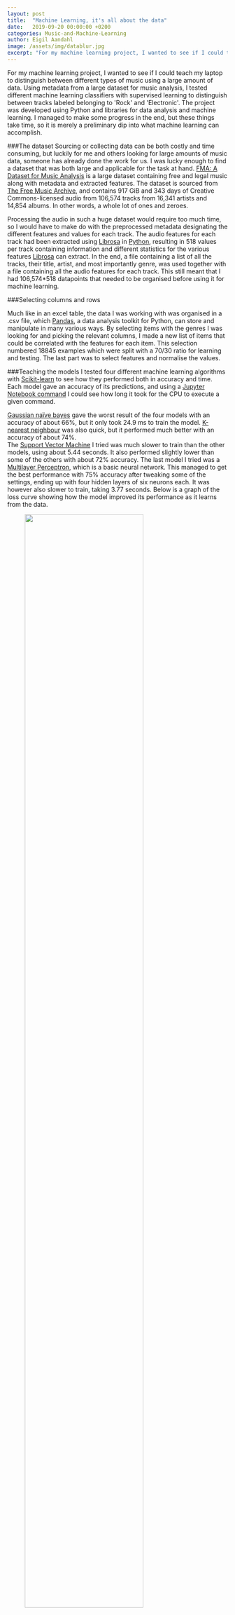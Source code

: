 ```yaml
---
layout: post
title:  "Machine Learning, it's all about the data"
date:   2019-09-20 00:00:00 +0200
categories: Music-and-Machine-Learning
author: Eigil Aandahl
image: /assets/img/datablur.jpg
excerpt: "For my machine learning project, I wanted to see if I could teach my laptop to distinguish between different types of music using a large amount of data. Using metadata from a large dataset for music analysis, I tested different machine learning classifiers with supervised learning to distinguish between tracks labeled belonging to 'Rock' and 'Electronic'. The project was developed using Python and libraries for data analysis and machine learning."
---
```



For my machine learning project, I wanted to see if I could teach my laptop to distinguish between different types of music using a large amount of data.
Using metadata from a large dataset for music analysis, I tested different machine learning classifiers with supervised learning to distinguish between tracks labeled belonging to 'Rock' and 'Electronic'. The project was developed using Python and libraries for data analysis and machine learning.
I managed to make some progress in the end, but these things take time, so it is merely a preliminary dip into what machine learning can accomplish.


###The dataset
Sourcing or collecting data can be both costly and time consuming, but luckily for me and others looking for large amounts of music data, someone has already done the work for us. I was lucky enough to find a dataset that was both large and applicable for the task at hand.
[FMA: A Dataset for Music Analysis](https://github.com/mdeff/fma) is a large dataset containing free and legal music along with metadata and extracted features. 
The dataset is sourced from [The Free Music Archive](https://freemusicarchive.org/), and contains 917 GiB and 343 days of Creative Commons-licensed audio from 106,574 tracks from 16,341 artists and 14,854 albums.
In other words, a whole lot of ones and zeroes.

Processing the audio in such a huge dataset would require too much time, so I would have to make do with the preprocessed metadata designating the different features and values for each track. The audio features for each track had been extracted using [Librosa](https://librosa.github.io/librosa/feature.html) in [Python](https://www.python.org/), resulting in 518 values per track containing information and different statistics for the various features [Librosa](https://librosa.github.io/librosa/feature.html) can extract.
In the end, a file containing a list of all the tracks, their title, artist, and most importantly genre, was used together with a file containing all the audio features for each track. This still meant that I had 106,574*518 datapoints that needed to be organised before using it for machine learning.

###Selecting columns and rows

Much like in an excel table, the data I was working with was organised in a .csv file, which [Pandas](https://pandas.pydata.org/pandas-docs/stable/#), a data analysis toolkit for Python, can store and manipulate in many various ways.
By selecting items with the genres I was looking for and picking the relevant columns, I made a new list of items that could be correlated with the features for each item. This selection numbered 18845 examples which were split with a 70/30 ratio for learning and testing. The last part was to select features and normalise the values.

###Teaching the models
I tested four different machine learning algorithms with [Scikit-learn](https://scikit-learn.org/stable/) to see how they performed both in accuracy and time. Each model gave an accuracy of its predictions, and using a [Jupyter Notebook command](https://ipython.readthedocs.io/en/stable/interactive/magics.html#magic-time) I could see how long it took for the CPU to execute a given command. 

[Gaussian naïve bayes](https://en.wikipedia.org/wiki/Naive_Bayes_classifier#Gaussian_naive_Bayes) gave the worst result of the four models with an accuracy of about 66%, but it only took 24.9 ms to train the model. 
[K-nearest neighbour](https://en.wikipedia.org/wiki/K-nearest_neighbors_algorithm) was also quick, but it performed much better with an accuracy of about 74%.  
The [Support Vector Machine](https://en.wikipedia.org/wiki/Support-vector_machine) I tried was much slower to train than the other models, using about 5.44 seconds. It also performed slightly lower than some of the others with about 72% accuracy.
The last model I tried was a [Multilayer Perceptron](https://en.wikipedia.org/wiki/Multilayer_perceptron), which is a basic neural network. This managed to get the best performance with 75% accuracy after tweaking some of the settings, ending up with four hidden layers of six neurons each. It was however also slower to train, taking 3.77 seconds. 
Below is a graph of the loss curve showing how the model improved its performance as it learns from the data.

<figure>
<img src="/assets/img/loss-curve.png" width = "80%" align="center" />
<figcaption><strong>Loss prediction of MLP</strong></figcaption>
</figure>

###Results
Was it really successful?
Probably not. However, the results raise a few questions regarding the dataset, relevant features for genres, and techniques for separating classes better using [dimensionality reduction](https://en.wikipedia.org/wiki/Dimensionality_reduction). It's all really about how the data is understood and presented for the machine which determines how well it's going to perform.
